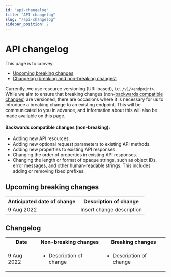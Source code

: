 ```yaml
---
id: "api-changelog"
title: "API changelog"
slug: "/api-changelog"
sidebar_position: 2
---
```


# API changelog

This page is to convey:
* [Upcoming breaking changes](#upcoming-breaking-changes)
* [Changelog (breaking and non-breaking changes)](#changelog)


Currently, we use resource versioning (URI-based), i.e. `/v1/<endpoint>`. While we aim to ensure that breaking changes (non-[backwards compatible changes](#backwards-compatible-changes-non-breaking)) are versioned, there are occasions where it is necessary for us to introduce a breaking change to an existing endpoint. This will be communicated to you in advance, and information about this will also be made available on this page.

#### Backwards compatible changes (non-breaking):
* Adding new API resources.
* Adding new optional request parameters to existing API methods.
* Adding new properties to existing API responses.
* Changing the order of properties in existing API responses.
* Changing the length or format of opaque strings, such as object IDs, error messages, and other human-readable strings. This includes adding or removing fixed prefixes.

## Upcoming breaking changes

<table>
  <tbody>
    <tr>
      <th>Anticipated date of change</th>
      <th>Description of change</th>
    </tr>
    <tr>
      <td>9 Aug 2022</td>
      <td>
        Insert change description
      </td>
    </tr>
  </tbody>
</table>

## Changelog

<table>
  <tbody>
    <tr>
      <th>Date</th>
      <th>Non-breaking changes</th>
      <th>Breaking changes</th>
    </tr>
    <tr>
      <td>9 Aug 2022</td>
      <td>
        <ul>
          <li>Description of change</li>
        </ul>
      </td>
      <td>
        <ul>
          <li>Description of change</li>
        </ul>
      </td>
    </tr>
  </tbody>
</table>